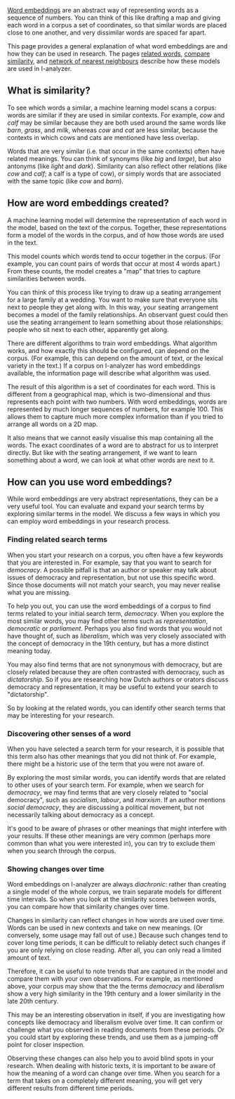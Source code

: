 [Word embeddings](https://en.wikipedia.org/wiki/Word_embedding) are an abstract way of representing words as a sequence of numbers. You can think of this like drafting a map and giving each word in a corpus a set of coordinates, so that similar words are placed close to one another, and very dissimilar words are spaced far apart.

This page provides a general explanation of what word embeddings are and how they can be used in research. The pages [related words](/manual/relatedwords), [compare similarity](/manual/comparesimilarity), and [network of nearest neighbours](/manual/neighbour-network) describe how these models are used in I-analyzer.

## What is similarity?

To see which words a similar, a machine learning model scans a corpus: words are similar if they are used in similar contexts. For example, *cow* and *calf* may be similar because they are both used around the same words like *barn*, *grass*, and *milk*, whereas *cow* and *cat* are less similar, because the contexts in which cows and cats are mentioned have less overlap.

Words that are very similar (i.e. that occur in the same contexts) often have related meanings. You can think of synonyms (like *big* and *large*), but also antonyms (like *light* and *dark*). Similarity can also reflect other relations (like *cow* and *calf*; a calf is a type of cow), or simply words that are associated with the same topic (like *cow* and *barn*).

## How are word embeddings created?

A machine learning model will determine the representation of each word in the model, based on the text of the corpus. Together, these representations form a model of the words in the corpus, and of how those words are used in the text.

This model counts which words tend to occur together in the corpus. (For example, you can count pairs of words that occur at most 4 words apart.) From these counts, the model creates a "map" that tries to capture similarities between words.

You can think of this process like trying to draw up a seating arrangement for a large family at a wedding. You want to make sure that everyone sits next to people they get along with. In this way, your seating arrangement becomes a model of the family relationships. An observant guest could then use the seating arrangement to learn something about those relationships: people who sit next to each other, apparently get along.

There are different algorithms to train word embeddings. What algorithm works, and how exactly this should be configured, can depend on the corpus. (For example, this can depend on the amount of text, or the lexical variety in the text.) If a corpus on I-analyzer has word embeddings available, the information page will describe what algorithm was used.

The result of this algorithm is a set of coordinates for each word. This is different from a geographical map, which is two-dimensional and thus represents each point with two numbers. With word embeddings, words are represented by much longer sequences of numbers, for example 100. This allows them to capture much more complex information than if you tried to arrange all words on a 2D map.

It also means that we cannot easily visualise this map containing all the words. The exact coordinates of a word are to abstract for us to interpret directly. But like with the seating arrangement, if we want to learn something about a word, we can look at what other words are next to it.

## How can you use word embeddings?

While word embeddings are very abstract representations, they can be a very useful tool. You can evaluate and expand your search terms by exploring similar terms in the model. We discuss a few ways in which you can employ word embeddings in your research process.

### Finding related search terms

When you start your research on a corpus, you often have a few keywords that you are interested in. For example, say that you want to search for *democracy*. A possible pitfall is that an author or speaker may talk about issues of democracy and representation, but not use this specific word. Since those documents will not match your search, you may never realise what you are missing.

To help you out, you can use the word embeddings of a corpus to find terms related to your initial search term, *democracy*. When you explore the most similar words, you may find other terms such as *representation*, *democratic* or *parliament*. Perhaps you also find words that you would not have thought of, such as *liberalism*, which was very closely associated with the concept of democracy in the 19th century, but has a more distinct meaning today.

You may also find terms that are not synonymous with democracy, but are closely related because they are often contrasted with democracy, such as *dictatorship*. So if you are researching how Dutch authors or orators discuss democracy and representation, it may be useful to extend your search to "dictatorship".

So by looking at the related words, you can identify other search terms that may be interesting for your research.

### Discovering other senses of a word

When you have selected a search term for your research, it is possible that this term also has other meanings that you did not think of. For example, there might be a historic use of the term that you were not aware of.

By exploring the most similar words, you can identify words that are related to other uses of your search term. For example, when we search for *democracy*, we may find terms that are very closely related to "social democracy", such as *socialism*, *labour*, and *marxism*. If an author mentions *social democracy*, they are discussing a political movement, but not necessarily talking about democracy as a concept.

It's good to be aware of phrases or other meanings that might interfere with your results. If these other meanings are very common (perhaps more common than what you were interested in), you can try to exclude them when you search through the corpus.

### Showing changes over time

Word embeddings on I-analyzer are always *diachronic*: rather than creating a single model of the whole corpus, we train separate models for different time intervals. So when you look at the similarity scores between words, you can compare how that similarity changes over time.

Changes in similarity can reflect changes in how words are used over time. Words can be used in new contexts and take on new meanings. (Or conversely, some usage may fall out of use.) Because such changes tend to cover long time periods, it can be difficult to reliably detect such changes if you are only relying on close reading. After all, you can only read a limited amount of text.

Therefore, it can be useful to note trends that are captured in the model and compare them with your own observations. For example, as mentioned above, your corpus may show that the the terms *democracy* and *liberalism* show a very high similarity in the 19th century and a lower similarity in the late 20th century.

This may be an interesting observation in itself, if you are investigating how concepts like democracy and liberalism evolve over time. It can confirm or challenge what you observed in reading documents from these periods. Or you could start by exploring these trends, and use them as a jumping-off point for closer inspection.

Observing these changes can also help you to avoid blind spots in your research. When dealing with historic texts, it is important to be aware of how the meaning of a word can change over time. When you search for a term that takes on a completely different meaning, you will get very different results from different time periods.
